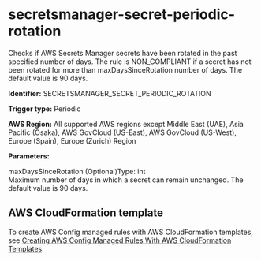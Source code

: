# secretsmanager\-secret\-periodic\-rotation<a name="secretsmanager-secret-periodic-rotation"></a>

Checks if AWS Secrets Manager secrets have been rotated in the past specified number of days\. The rule is NON\_COMPLIANT if a secret has not been rotated for more than maxDaysSinceRotation number of days\. The default value is 90 days\.

**Identifier:** SECRETSMANAGER\_SECRET\_PERIODIC\_ROTATION

**Trigger type:** Periodic

**AWS Region:** All supported AWS regions except Middle East \(UAE\), Asia Pacific \(Osaka\), AWS GovCloud \(US\-East\), AWS GovCloud \(US\-West\), Europe \(Spain\), Europe \(Zurich\) Region

**Parameters:**

maxDaysSinceRotation \(Optional\)Type: int  
Maximum number of days in which a secret can remain unchanged\. The default value is 90 days\.

## AWS CloudFormation template<a name="w2aac12c31c27b9d525c15"></a>

To create AWS Config managed rules with AWS CloudFormation templates, see [Creating AWS Config Managed Rules With AWS CloudFormation Templates](aws-config-managed-rules-cloudformation-templates.md)\.
